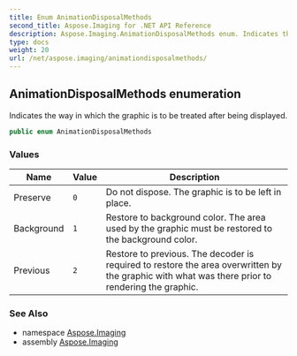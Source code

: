 ```yaml
---
title: Enum AnimationDisposalMethods
second_title: Aspose.Imaging for .NET API Reference
description: Aspose.Imaging.AnimationDisposalMethods enum. Indicates the way in which the graphic is to be treated after being displayed
type: docs
weight: 20
url: /net/aspose.imaging/animationdisposalmethods/
---
```

## AnimationDisposalMethods enumeration

Indicates the way in which the graphic is to be treated after being displayed.

```csharp
public enum AnimationDisposalMethods
```

### Values

| Name | Value | Description |
| --- | --- | --- |
| Preserve | `0` | Do not dispose. The graphic is to be left in place. |
| Background | `1` | Restore to background color. The area used by the graphic must be restored to the background color. |
| Previous | `2` | Restore to previous. The decoder is required to restore the area overwritten by the graphic with what was there prior to rendering the graphic. |

### See Also

* namespace [Aspose.Imaging](../../aspose.imaging/)
* assembly [Aspose.Imaging](../../)


